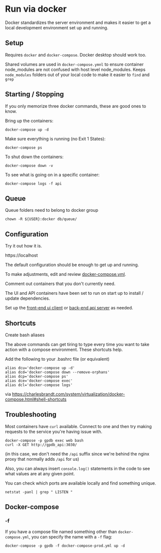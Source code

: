 # Run via docker

Docker standardizes the server environment and makes it easier to get a local development environment set up and running. 

## Setup

Requires `docker` and `docker-compose`. Docker desktop should work too. 

Shared volumes are used in `docker-compose.ymnl` to ensure container node_modules are not confused with host level node_modules. Keeps `node_modules` folders out of your local code to make it easier to `find` and `grep`

## Starting / Stopping

If you only memorize three docker commands, these are good ones to know.

Bring up the containers:

```
docker-compose up -d
```

Make sure everything is running (no Exit 1 States):

```
docker-compose ps
```

To shut down the containers:

```
docker-compose down -v
```

To see what is going on in a specific container:

```
docker-compose logs -f api
```

## Queue

Queue folders need to belong to docker group

```
chown -R ${USER}:docker db/queue/
```

## Configuration

Try it out how it is.

https://localhost

The default configuration should be enough to get up and running.

To make adjustments, edit and review [docker-compose.yml](docker-compose.yml).

Comment out containers that you don't currently need.

The UI and API containers have been set to run on start up to install / update dependencies.

Set up the [front-end ui client](ui/README-ui.md) or [back-end api server](api/README-api.md) as needed.

## Shortcuts

Create bash aliases

The above commands can get tiring to type every time you want to take action with a compose environment. These shortcuts help.

Add the following to your .bashrc file (or equivalent)

```
alias dcu='docker-compose up -d'
alias dcd='docker-compose down --remove-orphans'
alias dcp='docker-compose ps'
alias dce='docker-compose exec'
alias dcl='docker-compose logs'
```
via
https://charlesbrandt.com/system/virtualization/docker-compose.html#shell-shortcuts



## Troubleshooting

Most containers have `curl` available. Connect to one and then try making requests to the service you're having issue with.

```
docker-compose -p gpdb exec web bash
curl -X GET http://gpdb_api:3030/
```

(in this case, we don't need the `/api` suffix since we're behind the nginx proxy that normally adds `/api` for us)

Also, you can always insert `console.log()` statements in the code to see what values are at any given point.

You can check which ports are available locally and find something unique.

```
netstat -panl | grep " LISTEN "
```


## Docker-compose

### -f

If you have a compose file named something other than `docker-compose.yml`, you can specify the name with a `-f` flag:

```
docker-compose -p gpdb -f docker-compose-prod.yml up -d
```